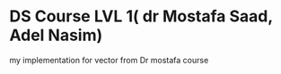 # DS Course LVL 1( dr Mostafa Saad, Adel Nasim)
my implementation for vector from Dr mostafa course
